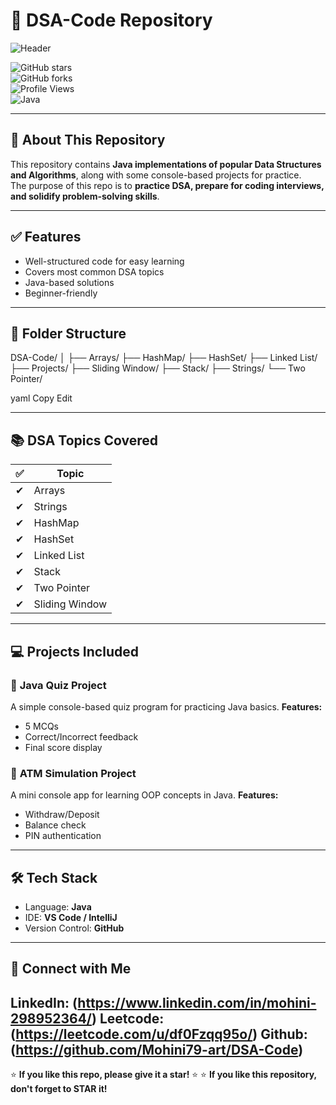 # 🚀 DSA-Code Repository  
![Header](https://img.shields.io/badge/Data%20Structures%20%26%20Algorithms-Java-blueviolet?style=for-the-badge)

![GitHub stars](https://img.shields.io/github/stars/Mohini79-art/DSA-Code?style=flat&color=yellow)  
![GitHub forks](https://img.shields.io/github/forks/Mohini79-art/DSA-Code?style=flat&color=orange)  
![Profile Views](https://komarev.com/ghpvc/?username=Mohini79-art&style=flat&color=brightgreen)  
![Java](https://img.shields.io/badge/Language-Java-red)

---

## 📌 About This Repository
This repository contains **Java implementations of popular Data Structures and Algorithms**, along with some console-based projects for practice.  
The purpose of this repo is to **practice DSA, prepare for coding interviews, and solidify problem-solving skills**.

---

## ✅ Features
- Well-structured code for easy learning  
- Covers most common DSA topics  
- Java-based solutions  
- Beginner-friendly  

---

## 📂 Folder Structure
DSA-Code/
│
├── Arrays/
├── HashMap/
├── HashSet/
├── Linked List/
├── Projects/
├── Sliding Window/
├── Stack/
├── Strings/
└── Two Pointer/

yaml
Copy
Edit

---

## 📚 DSA Topics Covered
| ✅ | Topic          |
|----|---------------|
| ✔ | Arrays        |
| ✔ | Strings       |
| ✔ | HashMap       |
| ✔ | HashSet       |
| ✔ | Linked List   |
| ✔ | Stack         |
| ✔ | Two Pointer   |
| ✔ | Sliding Window|

---

## 💻 Projects Included
### 🔹 **Java Quiz Project**
A simple console-based quiz program for practicing Java basics.
**Features:**
- 5 MCQs
- Correct/Incorrect feedback
- Final score display

### 🔹 **ATM Simulation Project**
A mini console app for learning OOP concepts in Java.
**Features:**
- Withdraw/Deposit
- Balance check
- PIN authentication

---

## 🛠 Tech Stack
- Language: **Java**
- IDE: **VS Code / IntelliJ**
- Version Control: **GitHub**

---

## 🔗 Connect with Me
LinkedIn: (https://www.linkedin.com/in/mohini-298952364/)
Leetcode: (https://leetcode.com/u/df0Fzqq95o/)
Github:   (https://github.com/Mohini79-art/DSA-Code)
---

⭐ **If you like this repo, please give it a star!** ⭐
⭐ **If you like this repository, don't forget to STAR it!**
